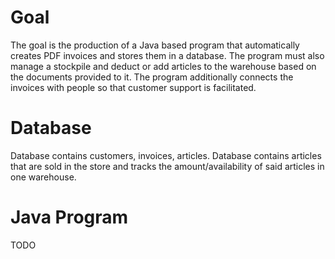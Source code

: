 # Goal #
The goal is the production of a Java based program that automatically creates PDF invoices and stores them in a database. The program must also manage a stockpile and deduct or add articles to the warehouse based on the documents provided to it. The program additionally connects the invoices with people so that customer support is facilitated.

# Database #
Database contains customers, invoices, articles.
Database contains articles that are sold in the store and tracks the amount/availability of said articles in one warehouse.

# Java Program #
TODO


